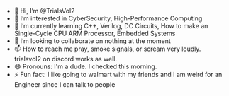 - 👋 Hi, I’m @TrialsVol2
- 👀 I’m interested in CyberSecurity, High-Performance Computing
- 🌱 I’m currently learning C++, Verilog, DC Circuits, How to make an Single-Cycle CPU ARM Processor, Embedded Systems
- 💞️ I’m looking to collaborate on nothing at the moment
- 📫 How to reach me pray, smoke signals, or scream very loudly. trialsvol2 on discord works as well.
- 😄 Pronouns: I'm a dude. I checked this morning.
- ⚡ Fun fact: I like going to walmart with my friends and I am weird for an Engineer since I can talk to people

<!---
TrialsVol2/TrialsVol2 is a ✨ special ✨ repository because its `README.md` (this file) appears on your GitHub profile.
You can click the Preview link to take a look at your changes.
--->
